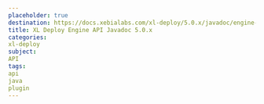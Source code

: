 ```yaml
---
placeholder: true
destination: https://docs.xebialabs.com/xl-deploy/5.0.x/javadoc/engine-api/index.html
title: XL Deploy Engine API Javadoc 5.0.x
categories:
xl-deploy
subject:
API
tags:
api
java
plugin
---
```

